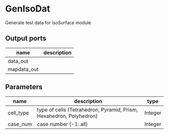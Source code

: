 
# GenIsoDat
Generate test data for IsoSurface module



## Output ports
|name|description|
|-|-|
|data_out||
|mapdata_out||


## Parameters
|name|description|type|
|-|-|-|
|cell_type|type of cells (Tetrahedron, Pyramid, Prism, Hexahedron, Polyhedron)|Integer|
|case_num|case number (-1: all)|Integer|
